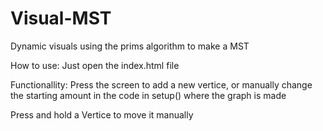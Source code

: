 # Visual-MST
Dynamic visuals using the prims algorithm to make a MST

How to use:
Just open the index.html file

Functionallity: 
Press the screen to add a new vertice, or manually change the starting amount in the code in setup() where the graph is made

Press and hold a Vertice to move it manually
